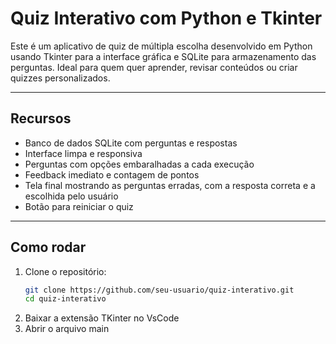 # Quiz Interativo com Python e Tkinter

Este é um aplicativo de quiz de múltipla escolha desenvolvido em Python usando Tkinter para a interface gráfica e SQLite para armazenamento das perguntas. Ideal para quem quer aprender, revisar conteúdos ou criar quizzes personalizados.

---

## Recursos

- Banco de dados SQLite com perguntas e respostas
- Interface limpa e responsiva
- Perguntas com opções embaralhadas a cada execução
- Feedback imediato e contagem de pontos
- Tela final mostrando as perguntas erradas, com a resposta correta e a escolhida pelo usuário
- Botão para reiniciar o quiz

---

## Como rodar

1. Clone o repositório:
   ```bash
   git clone https://github.com/seu-usuario/quiz-interativo.git
   cd quiz-interativo
2. Baixar a extensão TKinter no VsCode
3. Abrir o arquivo main
